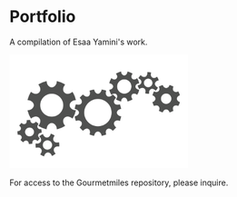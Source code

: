 # **Portfolio**

A compilation of Esaa Yamini's work.


![Images](Images/Picture1.png)


For access to the Gourmetmiles repository, please inquire.  



